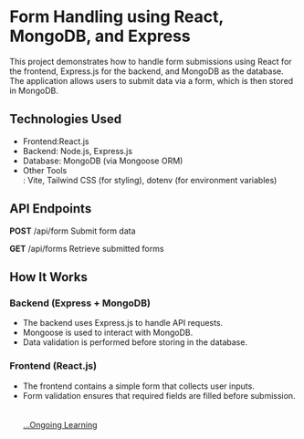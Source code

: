 # Form Handling using React, MongoDB, and Express

<p>This project demonstrates how to handle form submissions using React for the frontend, Express.js for the backend, and MongoDB as the database. The application allows users to submit data via a form, which is then stored in MongoDB.</p>

## Technologies Used
<ul>
<li>Frontend:React.js</li>

<li>Backend: Node.js, Express.js</li>

<li>Database: MongoDB (via Mongoose ORM)</li>

<li>Other Tools</li>: Vite, Tailwind CSS (for styling), dotenv (for environment variables)
</ul>

## API Endpoints
<b>POST</b> /api/form Submit form data

<b>GET</b> /api/forms Retrieve submitted forms

## How It Works

### Backend (Express + MongoDB)
<ul>
<li>The backend uses Express.js to handle API requests.</li>

<li>Mongoose is used to interact with MongoDB.</li>

<li>Data validation is performed before storing in the database.</li>
</ul>

### Frontend (React.js)
<ul>
<li>The frontend contains a simple form that collects user inputs.</li>

<li>Form validation ensures that required fields are filled before submission.</li>
<br><br>
<u>...Ongoing Learning</u>
